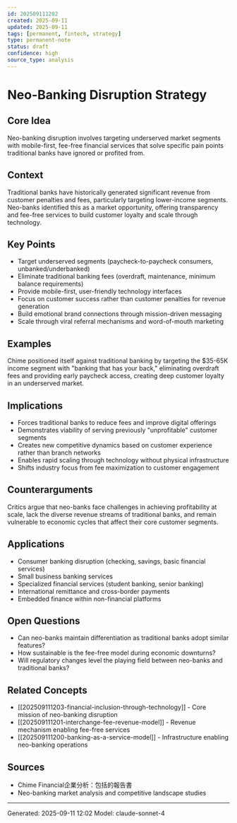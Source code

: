 ```yaml
---
id: 202509111202
created: 2025-09-11
updated: 2025-09-11
tags: [permanent, fintech, strategy]
type: permanent-note
status: draft
confidence: high
source_type: analysis
---
```


# Neo-Banking Disruption Strategy

## Core Idea
Neo-banking disruption involves targeting underserved market segments with mobile-first, fee-free financial services that solve specific pain points traditional banks have ignored or profited from.

## Context
Traditional banks have historically generated significant revenue from customer penalties and fees, particularly targeting lower-income segments. Neo-banks identified this as a market opportunity, offering transparency and fee-free services to build customer loyalty and scale through technology.

## Key Points
- Target underserved segments (paycheck-to-paycheck consumers, unbanked/underbanked)
- Eliminate traditional banking fees (overdraft, maintenance, minimum balance requirements)
- Provide mobile-first, user-friendly technology interfaces
- Focus on customer success rather than customer penalties for revenue generation
- Build emotional brand connections through mission-driven messaging
- Scale through viral referral mechanisms and word-of-mouth marketing

## Examples
Chime positioned itself against traditional banking by targeting the $35-65K income segment with "banking that has your back," eliminating overdraft fees and providing early paycheck access, creating deep customer loyalty in an underserved market.

## Implications
- Forces traditional banks to reduce fees and improve digital offerings
- Demonstrates viability of serving previously "unprofitable" customer segments
- Creates new competitive dynamics based on customer experience rather than branch networks
- Enables rapid scaling through technology without physical infrastructure
- Shifts industry focus from fee maximization to customer engagement

## Counterarguments
Critics argue that neo-banks face challenges in achieving profitability at scale, lack the diverse revenue streams of traditional banks, and remain vulnerable to economic cycles that affect their core customer segments.

## Applications
- Consumer banking disruption (checking, savings, basic financial services)
- Small business banking services
- Specialized financial services (student banking, senior banking)
- International remittance and cross-border payments
- Embedded finance within non-financial platforms

## Open Questions
- Can neo-banks maintain differentiation as traditional banks adopt similar features?
- How sustainable is the fee-free model during economic downturns?
- Will regulatory changes level the playing field between neo-banks and traditional banks?

## Related Concepts
- [[202509111203-financial-inclusion-through-technology]] - Core mission of neo-banking disruption
- [[202509111201-interchange-fee-revenue-model]] - Revenue mechanism enabling fee-free services
- [[202509111200-banking-as-a-service-model]] - Infrastructure enabling neo-banking operations

## Sources
- Chime Financial企業分析：包括的報告書
- Neo-banking market analysis and competitive landscape studies

---
Generated: 2025-09-11 12:02
Model: claude-sonnet-4